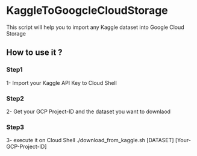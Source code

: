 # KaggleToGoogcleCloudStorage
This script will help you to import any Kaggle dataset into Google Cloud Storage 

## How to use it ?

### Step1
1- Import your Kaggle API Key to Cloud Shell

### Step2
2- Get your GCP Project-ID and the dataset you want to downlaod 

### Step3
3- execute it on Cloud Shell 
 ./download_from_kaggle.sh [DATASET] [Your-GCP-Project-ID]
